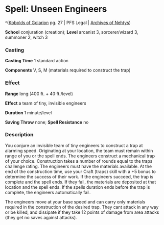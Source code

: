 # Spell: Unseen Engineers

^([Kobolds of Golarion][ss-unseen-engineers] pg. 27 | PFS Legal | [Archives of Nehtys][sn-unseen-engineers])

**School** conjuration (creation); **Level** arcanist 3, sorcerer/wizard 3, summoner 2, witch 3

### Casting

**Casting Time** 1 standard action   

**Components** V, S, M (materials required to construct the trap) 

### Effect

**Range** long (400 ft. + 40 ft./level)  

**Effect** a team of tiny, invisible engineers  

**Duration** 1 minute/level   

**Saving Throw** none; **Spell Resistance** no 

### Description

You conjure an invisible team of tiny engineers to construct a trap at alarming speed. Originating at your location, the team must remain within range of you or the spell ends. The engineers construct a mechanical trap of your choice. Construction takes a number of rounds equal to the traps challenge rating. The engineers must have the materials available. At the end of the construction time, use your Craft (traps) skill with a +5 bonus to determine the success of their work. If the engineers succeed, the trap is complete and the spell ends. If they fail, the materials are deposited at that location and the spell ends. If the spells duration ends before the trap is complete, the engineers automatically fail.  

The engineers move at your base speed and can carry only materials required in the construction of the desired trap. They cant attack in any way or be killed, and dissipate if they take 12 points of damage from area attacks (they get no saves against attacks).

[ss-unseen-engineers]: http://paizo.com/products/btpy8yw0
[sn-unseen-engineers]: http://www.archivesofnethys.com/SpellDisplay.aspx?ItemName=Unseen%20Engineers